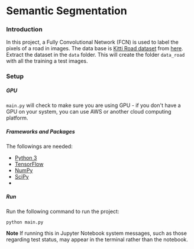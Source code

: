# Semantic Segmentation
### Introduction
In this project, a Fully Convolutional Network (FCN) is used to label the pixels of a road in images.  The data base is  [Kitti Road dataset](http://www.cvlibs.net/datasets/kitti/eval_road.php) from [here](http://www.cvlibs.net/download.php?file=data_road.zip).  Extract the dataset in the `data` folder.  This will create the folder `data_road` with all the training a test images.

### Setup
##### GPU
`main.py` will check to make sure you are using GPU - if you don't have a GPU on your system, you can use AWS or another cloud computing platform.

##### Frameworks and Packages
The followings are needed:
 - [Python 3](https://www.python.org/)
 - [TensorFlow](https://www.tensorflow.org/)
 - [NumPy](http://www.numpy.org/)
 - [SciPy](https://www.scipy.org/)
 - 

##### Run
Run the following command to run the project:
```
python main.py
```
**Note** If running this in Jupyter Notebook system messages, such as those regarding test status, may appear in the terminal rather than the notebook.

